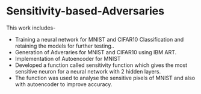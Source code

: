 # Sensitivity-based-Adversaries

This work includes-
- Training a neural network for MNIST and CIFAR10 Classification and retaining the models for further testing..
- Generation of Adveraries for MNIST and CIFAR10 using IBM ART.
- Implementation of Autoencoder for MNIST 
- Developed a function called sensitivity function which gives the most sensitive neuron for a neural network with 2 hidden layers.
- The function was used to analyse the sensitive pixels of MNIST and also with autoencoder to improve accuracy.




